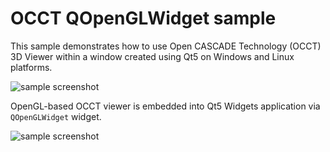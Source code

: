 OCCT QOpenGLWidget sample
==================

This sample demonstrates how to use Open CASCADE Technology (OCCT) 3D Viewer within a window created using Qt5 on Windows and Linux platforms.

![sample screenshot](/occt-qopenglwidget-sample-wnt.png)

OpenGL-based OCCT viewer is embedded into Qt5 Widgets application via `QOpenGLWidget` widget.

![sample screenshot](/occt-qopenglwidget-sample-x11.png)
